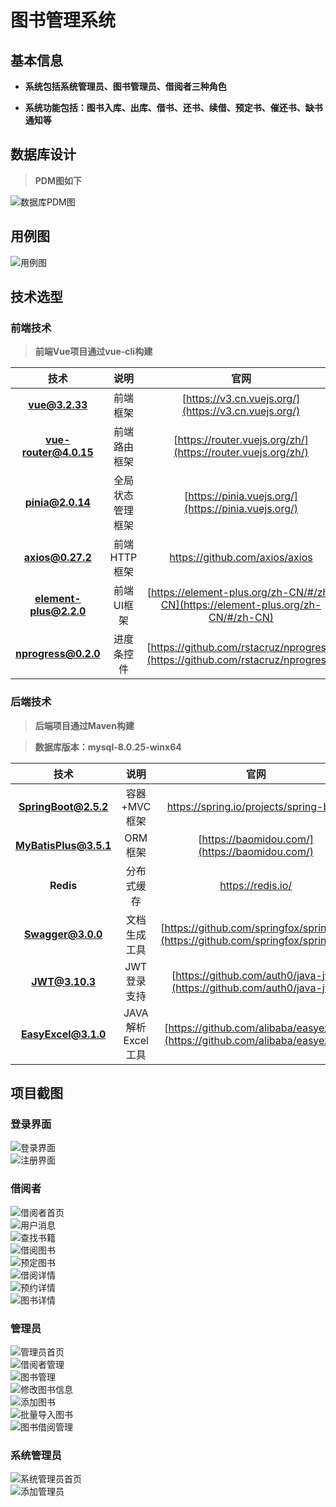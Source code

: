 # 图书管理系统

## 基本信息

- **系统包括系统管理员、图书管理员、借阅者三种角色**

- **系统功能包括：图书入库、出库、借书、还书、续借、预定书、催还书、缺书通知等**

## 数据库设计

> **PDM图如下**

<div><img src="./document/picture/数据库PDM图.jpg" alt="数据库PDM图" /></div>

## 用例图

<div><img src="./document/picture/用例图.jpg" alt=用例图 /></div>

## 技术选型

### 前端技术

> **前端Vue项目通过vue-cli构建**

|          技术          |       说明       |                             官网                             |
| :--------------------: | :--------------: | :----------------------------------------------------------: |
|     **vue@3.2.33**     |     前端框架     |     [https://v3.cn.vuejs.org/](https://v3.cn.vuejs.org/)     |
| **vue-router@4.0.15**  |   前端路由框架   | [https://router.vuejs.org/zh/](https://router.vuejs.org/zh/) |
|    **pinia@2.0.14**    | 全局状态管理框架 |     [https://pinia.vuejs.org/](https://pinia.vuejs.org/)     |
|    **axios@0.27.2**    |   前端HTTP框架   |                https://github.com/axios/axios                |
| **element-plus@2.2.0** |    前端UI框架    | [https://element-plus.org/zh-CN/#/zh-CN](https://element-plus.org/zh-CN/#/zh-CN) |
|  **nprogress@0.2.0**   |    进度条控件    | [https://github.com/rstacruz/nprogress](https://github.com/rstacruz/nprogress) |

### 后端技术

> **后端项目通过Maven构建**

> **数据库版本：mysql-8.0.25-winx64**

|       **技术**        |     **说明**      |                           **官网**                           |
| :-------------------: | :---------------: | :----------------------------------------------------------: |
| **SpringBoot@2.5.2**  |   容器+MVC框架    |            https://spring.io/projects/spring-boot            |
| **MyBatisPlus@3.5.1** |      ORM框架      |        [https://baomidou.com/](https://baomidou.com/)        |
|       **Redis**       |    分布式缓存     |                      https://redis.io/                       |
|   **Swagger@3.0.0**   |   文档生成工具    | [https://github.com/springfox/springfox](https://github.com/springfox/springfox) |
|    **JWT@3.10.3**     |    JWT登录支持    | [https://github.com/auth0/java-jwt](https://github.com/auth0/java-jwt) |
|  **EasyExcel@3.1.0**  | JAVA解析Excel工具 | [https://github.com/alibaba/easyexcel](https://github.com/alibaba/easyexcel) |

## 项目截图

### 登录界面

<div><img src="./document/picture/登录界面.jpg" alt="登录界面" /></div>

<div><img src="./document/picture/注册界面.jpg" alt="注册界面" /></div>

### 借阅者

<div><img src="./document/picture/借阅者首页.jpg" alt="借阅者首页" /></div>

<div><img src="./document/picture/用户消息.jpg" alt="用户消息" /></div>

<div><img src="./document/picture/查找书籍.jpg" alt="查找书籍" /></div>

<div><img src="./document/picture/借阅图书.jpg" alt="借阅图书" /></div>

<div><img src="./document/picture/预定图书.jpg" alt="预定图书" /></div>

<div><img src="./document/picture/借阅详情.jpg" alt="借阅详情" /></div>

<div><img src="./document/picture/预约详情.jpg" alt="预约详情" /></div>

<div><img src="./document/picture/图书详情.jpg" alt="图书详情" /></div>

### 管理员

<div><img src="./document/picture/管理员首页.jpg" alt="管理员首页" /></div>

<div><img src="./document/picture/借阅者管理.jpg" alt="借阅者管理" /></div>

<div><img src="./document/picture/图书管理.jpg" alt="图书管理" /></div>

<div><img src="./document/picture/修改图书信息.jpg" alt="修改图书信息" /></div>

<div><img src="./document/picture/添加图书.jpg" alt="添加图书" /></div>

<div><img src="./document/picture/批量导入图书.jpg" alt="批量导入图书" /></div>

<div><img src="./document/picture/图书借阅管理.jpg" alt="图书借阅管理" /></div>

### 系统管理员

<div><img src="./document/picture/系统管理员首页.jpg" alt="系统管理员首页" ></div>

<div><img src="./document/picture/添加管理员.jpg" alt="添加管理员" /></div>